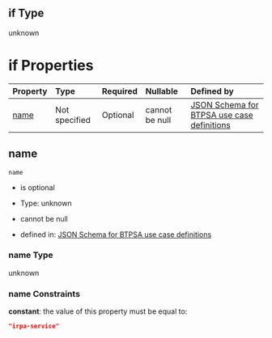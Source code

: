 ## if Type

unknown

# if Properties

| Property      | Type          | Required | Nullable       | Defined by                                                                                                                                                                                                        |
| :------------ | :------------ | :------- | :------------- | :---------------------------------------------------------------------------------------------------------------------------------------------------------------------------------------------------------------- |
| [name](#name) | Not specified | Optional | cannot be null | [JSON Schema for BTPSA use case definitions](btpsa-usecase-properties-services-items-allof-1-then-allof-56-if-properties-name.md "undefined#/properties/services/items/allOf/1/then/allOf/56/if/properties/name") |

## name



`name`

*   is optional

*   Type: unknown

*   cannot be null

*   defined in: [JSON Schema for BTPSA use case definitions](btpsa-usecase-properties-services-items-allof-1-then-allof-56-if-properties-name.md "undefined#/properties/services/items/allOf/1/then/allOf/56/if/properties/name")

### name Type

unknown

### name Constraints

**constant**: the value of this property must be equal to:

```json
"irpa-service"
```

